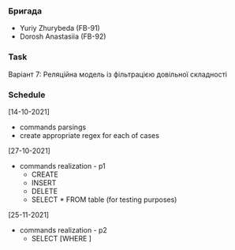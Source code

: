 ### Бригада
* Yuriy Zhurybeda (FB-91)
* Dorosh Anastasiia (FB-92)

### Task
Варіант 7: Реляційна модель із фільтрацією довільної складності

### Schedule
[14-10-2021] 
 - commands parsings	   
 - create appropriate regex for each of cases

[27-10-2021] 
 - commands realization - p1	   
    - CREATE
    - INSERT
    - DELETE
    - SELECT * FROM table (for testing purposes)

[25-11-2021] 
  - commands realization - p2
    - SELECT [WHERE ]

